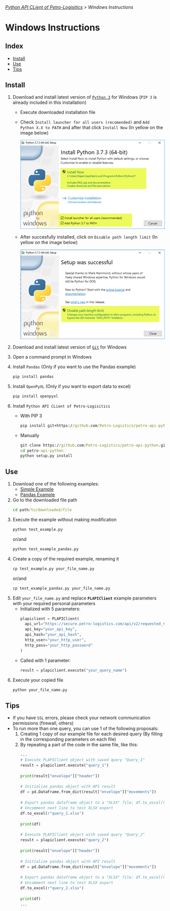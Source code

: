 ###### [Python API CLient of Petro-Logisitics](../README.md) > Windows Instructions

# Windows Instructions

## Index
- [Install](#install)
- [Use](#use)
- [Tips](#tips)

## Install
1. Download and install latest version of [`Python 3`](https://www.python.org/downloads/) for Windows (`PIP 3` is already included in this installation)
   - Execute downloaded installation file
   - Check `Install launcher for all users (recomended)` and `Add Python X.X to PATH` and after that click `Install Now` (In yellow on the image below)

     ![Python Setup](assets/python-setup.png)

   - After succesfully installed, click on `Disable path length limit` (In yellow on the image below)

     ![Python Setup](assets/python-setup-completed.png)

2. Download and install latest version of [`Git`](https://git-scm.com/download/win) for Windows
3. Open a command prompt in Windows
3. Install `Pandas` (Only if you want to use the Pandas example)
    ```cmd
    pip install pandas
    ```
4. Install `OpenPyXL` (Only if you want to export data to excel)
    ```cmd
    pip install openpyxl
    ```
5. Install `Python API CLient of Petro-Logisitics`
    - With PIP 3
      ```cmd
      pip install git+https://github.com/Petro-Logistics/petro-api-python
      ```
    - Manually
      ```cmd
      git clone https://github.com/Petro-Logistics/petro-api-python.git
      cd petro-api-python
      python setup.py install
      ```

## Use
1. Download one of the following examples:
    - [Simple Example](https://github.com/Petro-Logistics/petro-api-python/blob/master/examples/test_example.py)
    - [Pandas Example](https://github.com/Petro-Logistics/petro-api-python/blob/master/examples/test_example_pandas.py)
2. Go to the downloaded file path
    ```cmd
    cd path/to/downloaded/file
    ```
3. Execute the example without making modification
    ```cmd
    python test_example.py
    ```
     or/and
    ```cmd
    python test_example_pandas.py
    ```
4. Create a copy of the required example, renaming it
    ```cmd
    cp test_example.py your_file_name.py
    ```
     or/and
    ```cmd
    cp test_example_pandas.py your_file_name.py
    ```
5. Edit `your_file_name.py` and replace **`PLAPIClient`** example parameters with your required personal parameters
    - Initialized with 5 parameters:
      ```python
      plapiclient = PLAPIClient(
        api_url="https://secure.petro-logistics.com/api/v2/requested_report_type",
        api_key="your_api_key",
        api_hash="your_api_hash",
        http_user="your_http_user",
        http_pass="your_http_password"
      )
      ```
    - Called with 1 parameter:
      ```python
      result = plapiclient.execute("your_query_name")

      ```
6. Execute your copied file
    ```bash
    python your_file_name.py
    ```

## Tips
- If you have `SSL` errors, please check your network communication permissions (firewall, others)
- To run more than one query, you can use 1 of the following proposals:
  1. Creating 1 copy of our example file for each desired query (By filling in the corresponding parameters on each file)
  2. By repeating a part of the code in the same file, like this:
     ```python
     ...
     # Execute PLAPIClient object with saved query "Query_1"
     result = plapiclient.execute("query_1")
     
     print(result["envelope"]["header"])
     
     # Initialize pandas object with API result
     df = pd.DataFrame.from_dict(result["envelope"]["movements"])
     
     # Export pandas dataframe object to a "XLSX" file: df.to_excel(r"filename.xlsx")
     # Uncomment next line to test XLSX export
     df.to_excel(r"query_1.xlsx")

     print(df)

     # Execute PLAPIClient object with saved query "Query_2"
     result = plapiclient.execute("query_2")
     
     print(result["envelope"]["header"])
     
     # Initialize pandas object with API result
     df = pd.DataFrame.from_dict(result["envelope"]["movements"])
     
     # Export pandas dataframe object to a "XLSX" file: df.to_excel(r"filename.xlsx")
     # Uncomment next line to test XLSX export
     df.to_excel(r"query_2.xlsx")

     print(df)
     ...
     ```
